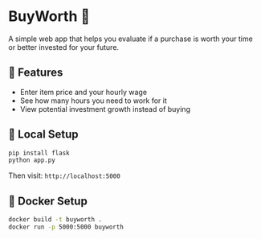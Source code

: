 
# BuyWorth 💸

A simple web app that helps you evaluate if a purchase is worth your time or better invested for your future.

## 🚀 Features

- Enter item price and your hourly wage
- See how many hours you need to work for it
- View potential investment growth instead of buying

## 🧪 Local Setup

```bash
pip install flask
python app.py
```

Then visit: `http://localhost:5000`

## 🐳 Docker Setup

```bash
docker build -t buyworth .
docker run -p 5000:5000 buyworth
```
